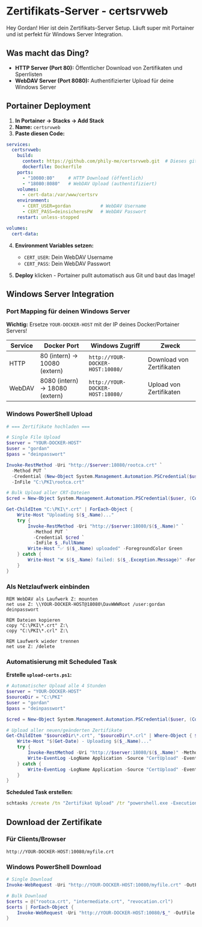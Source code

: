 # Zertifikats-Server - certsrvweb

Hey Gordan! Hier ist dein Zertifikats-Server Setup. Läuft super mit Portainer und ist perfekt für Windows Server Integration.

## Was macht das Ding?

- **HTTP Server (Port 80):** Öffentlicher Download von Zertifikaten und Sperrlisten
- **WebDAV Server (Port 8080):** Authentifizierter Upload für deine Windows Server

## Portainer Deployment

1. **In Portainer → Stacks → Add Stack**
2. **Name:** `certsrvweb`
3. **Paste diesen Code:**

```yaml
services:
  certsrvweb:
    build:
      context: https://github.com/phily-me/certsrvweb.git  # Dieses git repo
      dockerfile: Dockerfile
    ports:
      - "10080:80"     # HTTP Download (öffentlich)
      - "18080:8080"   # WebDAV Upload (authentifiziert)
    volumes:
      - cert-data:/var/www/certsrv
    environment:
      - CERT_USER=gordan           # WebDAV Username
      - CERT_PASS=deinsicheresPW   # WebDAV Passwort
    restart: unless-stopped

volumes:
  cert-data:
```

4. **Environment Variables setzen:**
   - `CERT_USER`: Dein WebDAV Username
   - `CERT_PASS`: Dein WebDAV Passwort

5. **Deploy** klicken - Portainer pullt automatisch aus Git und baut das Image!


## Windows Server Integration

### Port Mapping für deinen Windows Server

**Wichtig:** Ersetze `YOUR-DOCKER-HOST` mit der IP deines Docker/Portainer Servers!

| Service | Docker Port | Windows Zugriff | Zweck |
|---------|------------|-----------------|-------|
| HTTP | 80 (intern) → 10080 (extern) | `http://YOUR-DOCKER-HOST:10080/` | Download von Zertifikaten |
| WebDAV | 8080 (intern) → 18080 (extern) | `http://YOUR-DOCKER-HOST:18080/` | Upload von Zertifikaten |

### Windows PowerShell Upload

```powershell
# === Zertifikate hochladen ===

# Single File Upload
$server = "YOUR-DOCKER-HOST"
$user = "gordan"
$pass = "deinpasswort"

Invoke-RestMethod -Uri "http://$server:18080/rootca.crt" `
  -Method PUT `
  -Credential (New-Object System.Management.Automation.PSCredential($user, (ConvertTo-SecureString $pass -AsPlainText -Force))) `
  -InFile "C:\PKI\rootca.crt"

# Bulk Upload aller CRT-Dateien
$cred = New-Object System.Management.Automation.PSCredential($user, (ConvertTo-SecureString $pass -AsPlainText -Force))

Get-ChildItem "C:\PKI\*.crt" | ForEach-Object {
    Write-Host "Uploading $($_.Name)..."
    try {
        Invoke-RestMethod -Uri "http://$server:18080/$($_.Name)" `
          -Method PUT `
          -Credential $cred `
          -InFile $_.FullName
        Write-Host "✅ $($_.Name) uploaded" -ForegroundColor Green
    } catch {
        Write-Host "❌ $($_.Name) failed: $($_.Exception.Message)" -ForegroundColor Red
    }
}
```

### Als Netzlaufwerk einbinden

```batch
REM WebDAV als Laufwerk Z: mounten  
net use Z: \\YOUR-DOCKER-HOST@18080\DavWWWRoot /user:gordan deinpasswort

REM Dateien kopieren
copy "C:\PKI\*.crt" Z:\
copy "C:\PKI\*.crl" Z:\

REM Laufwerk wieder trennen
net use Z: /delete
```

### Automatisierung mit Scheduled Task

**Erstelle `upload-certs.ps1`:**
```powershell
# Automatischer Upload alle 4 Stunden
$server = "YOUR-DOCKER-HOST"
$sourceDir = "C:\PKI"
$user = "gordan" 
$pass = "deinpasswort"

$cred = New-Object System.Management.Automation.PSCredential($user, (ConvertTo-SecureString $pass -AsPlainText -Force))

# Upload aller neuen/geänderten Zertifikate
Get-ChildItem "$sourceDir\*.crt", "$sourceDir\*.crl" | Where-Object { $_.LastWriteTime -gt (Get-Date).AddHours(-4) } | ForEach-Object {
    Write-Host "$(Get-Date) - Uploading $($_.Name)..."
    try {
        Invoke-RestMethod -Uri "http://$server:18080/$($_.Name)" -Method PUT -Credential $cred -InFile $_.FullName
        Write-EventLog -LogName Application -Source "CertUpload" -EventId 1 -Message "Successfully uploaded $($_.Name)"
    } catch {
        Write-EventLog -LogName Application -Source "CertUpload" -EventId 2 -EntryType Error -Message "Failed to upload $($_.Name): $($_.Exception.Message)"
    }
}
```

**Scheduled Task erstellen:**
```cmd
schtasks /create /tn "Zertifikat Upload" /tr "powershell.exe -ExecutionPolicy Bypass -File C:\Scripts\upload-certs.ps1" /sc hourly /it /ru SYSTEM
```

## Download der Zertifikate

### Für Clients/Browser
```
http://YOUR-DOCKER-HOST:10080/myfile.crt
```

### Windows PowerShell Download
```powershell
# Single Download
Invoke-WebRequest -Uri "http://YOUR-DOCKER-HOST:10080/myfile.crt" -OutFile "C:\Downloads\myfile.crt"

# Bulk Download
$certs = @("rootca.crt", "intermediate.crt", "revocation.crl")
$certs | ForEach-Object {
    Invoke-WebRequest -Uri "http://YOUR-DOCKER-HOST:10080/$_" -OutFile "C:\Downloads\$_"
}
```
